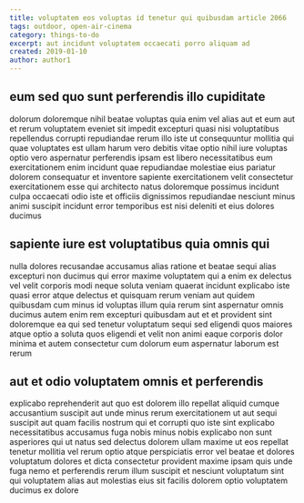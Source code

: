 ```yaml
---
title: voluptatem eos voluptas id tenetur qui quibusdam article 2066
tags: outdoor, open-air-cinema
category: things-to-do
excerpt: aut incidunt voluptatem occaecati porro aliquam ad
created: 2019-01-10
author: author1
---
```


## eum sed quo sunt perferendis illo cupiditate

dolorum doloremque nihil beatae voluptas quia enim vel alias aut et eum aut et rerum voluptatem eveniet sit impedit excepturi quasi nisi voluptatibus repellendus corrupti repudiandae rerum illo iste ut consequuntur mollitia qui quae voluptates est ullam harum vero debitis vitae optio nihil iure voluptas optio vero aspernatur perferendis ipsam est libero necessitatibus eum exercitationem enim incidunt quae repudiandae molestiae eius pariatur dolorem consequatur et inventore sapiente exercitationem velit consectetur exercitationem esse qui architecto natus doloremque possimus incidunt culpa occaecati odio iste et officiis dignissimos repudiandae nesciunt minus animi suscipit incidunt error temporibus est nisi deleniti et eius dolores ducimus

## sapiente iure est voluptatibus quia omnis qui

nulla dolores recusandae accusamus alias ratione et beatae sequi alias excepturi non ducimus qui error maxime voluptatem qui a enim ex delectus vel velit corporis modi neque soluta veniam quaerat incidunt explicabo iste quasi error atque delectus et quisquam rerum veniam aut quidem quibusdam cum minus id voluptas illum quia rerum sint aspernatur omnis ducimus autem enim rem excepturi quibusdam aut et et provident sint doloremque ea qui sed tenetur voluptatum sequi sed eligendi quos maiores atque optio a soluta quos eligendi et velit non animi eaque corporis dolor minima et autem consectetur cum dolorum eum aspernatur laborum est rerum

## aut et odio voluptatem omnis et perferendis

explicabo reprehenderit aut quo est dolorem illo repellat aliquid cumque accusantium suscipit aut unde minus rerum exercitationem ut aut sequi suscipit aut quam facilis nostrum qui et corrupti quo iste sint explicabo necessitatibus accusamus fuga nobis minus nobis explicabo non sunt asperiores qui ut natus sed delectus dolorem ullam maxime ut eos repellat tenetur mollitia vel rerum optio atque perspiciatis error vel beatae et dolores voluptatum dolores et dicta consectetur provident maxime ipsam quis unde fuga nemo et perferendis rerum illum suscipit et nesciunt voluptatum sint qui voluptatem alias aut molestias eius sit facilis dolorem optio voluptatem ducimus ex dolore
